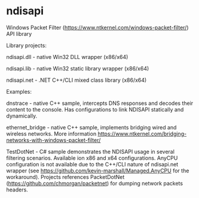 # ndisapi

Windows Packet Filter (https://www.ntkernel.com/windows-packet-filter/) API library 

Library projects:

ndisapi.dll - native Win32 DLL wrapper (x86/x64)

ndisapi.lib - native Win32 static library wrapper (x86/x64)

ndisapi.net - .NET C++/CLI mixed class library (x86/x64)

Examples:

dnstrace - native C++ sample, intercepts DNS responses and decodes their content to the console. Has configurations to link NDISAPI statically and dynamically.

ethernet_bridge - native C++ sample, implements bridging wired and wireless networks. More information https://www.ntkernel.com/bridging-networks-with-windows-packet-filter/

TestDotNet - C# sample demonstrates the NDISAPI usage in several filtering scenarios. Available ion x86 and x64 configurations. AnyCPU configuration is not available due to the C++/CLI nature of ndisapi.net wrapper (see https://github.com/kevin-marshall/Managed.AnyCPU for the workaround). Projects references PacketDotNet (https://github.com/chmorgan/packetnet) for dumping network packets headers.


